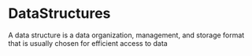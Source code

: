 # DataStructures

A data structure is a data organization, management, and storage format that is usually chosen for efficient access to data
